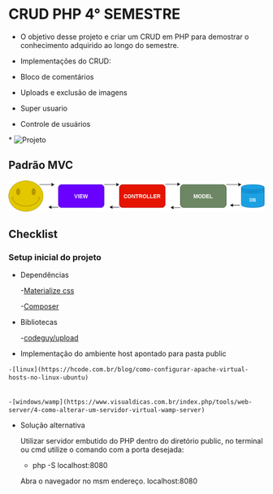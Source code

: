# CRUD PHP 4° SEMESTRE

- O objetivo desse projeto e criar um CRUD em PHP para demostrar o conhecimento adquirido ao longo do semestre.
- Implementações do CRUD:

- Bloco de comentários
- Uploads e exclusão de imagens
- Super usuario
- Controle de usuários 


\* ![Projeto](https://github.com/sandrosa1/novocrud/blob/main/public/images/crud.gif)



## Padrão MVC

  ![MVC](https://github.com/sandrosa1/novocrud/blob/main/public/images/MVC.png)

## Checklist

### Setup inicial do projeto

  - Dependências

    -[Materialize css](https://materializecss.com/getting-started.html)


    -[Composer](https://getcomposer.org/)

  - Bibliotecas

    -[codeguy/upload](https://packagist.org/packages/codeguy/upload)
  

   - Implementação do ambiente host apontado para pasta public

    -[linux](https://hcode.com.br/blog/como-configurar-apache-virtual-hosts-no-linux-ubuntu)
    

    -[windows/wamp](https://www.visualdicas.com.br/index.php/tools/web-server/4-como-alterar-um-servidor-virtual-wamp-server)

  - Solução alternativa
    
    Utilizar servidor embutido do PHP dentro do diretório public, no terminal ou cmd utilize o comando com a porta desejada:

    - php -S localhost:8080

    Abra o navegador no msm endereço. localhost:8080